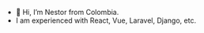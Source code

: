 - 👋 Hi, I’m Nestor from Colombia.
- I am experienced with React, Vue, Laravel, Django, etc.

<!---
nestorhin/nestorhin is a ✨ special ✨ repository because its `README.md` (this file) appears on your GitHub profile.
You can click the Preview link to take a look at your changes.
--->
